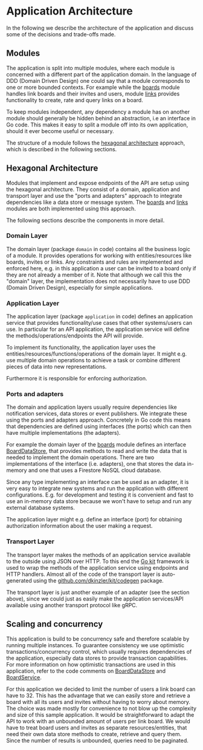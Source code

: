 # Application Architecture

In the following we describe the architecture of the application and discuss some of the decisions and trade-offs made.

## Modules

The application is split into multiple modules, where each module is concerned with a different part of the application domain. In the language of DDD (Domain Driven Design) one could say that a module corresponds to one or more bounded contexts. For example while the  [boards](internal/boards) module handles link boards and their invites and users, module [links](internal/links) provides functionality to create, rate and query links on a board.

To keep modules independent, any dependency a module has on another module should generally be hidden behind an abstraction, i.e an interface in Go code.
This makes it easy to split a module off into its own application, should it ever become useful or necessary.

The structure of a module follows the [hexagonal architecture](https://en.wikipedia.org/wiki/Hexagonal_architecture_(software)) approach, which is described in the following sections.


## Hexagonal Architecture

Modules that implement and expose endpoints of the API are setup using the hexagonal architecture.
They consist of a domain, application and transport layer and use the "ports and adapters" approach to integrate dependencies like a data store or message system.
The [boards](internal/boards) and [links](internal/links) modules are both implemented using this approach.

The following sections describe the components in more detail.

### Domain Layer

The domain layer (package `domain` in code) contains all the business logic of a module. It provides operations for working with entities/resources like boards, invites or links.
Any constraints and rules are implemented and enforced here, e.g. in this application a user can be invited to a board only if they are not already a member of it.
Note that although we call this the "domain" layer, the implementation does not necessarily have to use DDD (Domain Driven Design), especially for simple applications.

### Application Layer

The application layer (package `application` in code) defines an application service that provides functionality/use cases that other systems/users can use.
In particular for an API application, the application service will define the methods/operations/endpoints the API will provide.

To implement its functionality, the application layer uses the entities/resources/functions/operations of the domain layer.
It might e.g. use multiple domain operations to achieve a task or combine different pieces of data into new representations. 

Furthermore it is responsible for enforcing authorization.

### Ports and adapters

The domain and application layers usually require dependencies like notification services, data stores or event publishers.
We integrate these using the ports and adapters approach.
Concretely in Go code this means that dependencies are defined using interfaces (the ports) which can then have multiple implementations (the adapters).

For example the domain layer of the [boards](internal/boards) module defines an interface [BoardDataStore](internal/boards/domain/datastore.go), that provides methods to read and write the data that is needed to implement the domain operations.
There are two implementations of the interface (i.e. adapters), one that stores the data in-memory and one that uses a Firestore NoSQL cloud database.

Since any type implementing an interface can be used as an adapter, it is very easy to integrate new systems and run the application with different configurations. E.g. for development and testing it is convenient and fast to use an in-memory data store because we won't have to setup and run any external database systems.  

The application layer might e.g. define an interface (port) for obtaining authorization information about the user making a request.

### Transport Layer

The transport layer makes the methods of an application service available to the outside using JSON over HTTP.
To this end the [Go kit](https://github.com/go-kit/kit) framework is used to wrap the methods of the application service using endpoints and HTTP handlers.
Almost all of the code of the transport layer is auto-generated using the [github.com/dkinzler/kit/codegen](https://pkg.go.dev/github.com/dkinzler/kit/codegen) package.

The transport layer is just another example of an adapter (see the section above), since we could just as easily make the application services/API available using another transport protocol like gRPC.


## Scaling and concurrency

This application is build to be concurrency safe and therefore scalable by running multiple instances.
To guarantee consistency we use optimistic transactions/concurrency control, which usually requires dependencies of the application, especially data stores to provide transaction capabilities.
For more information on how optimistic transactions are used in this application, refer to the code comments on [BoardDataStore](internal/boards/domain/datastore.go) and [BoardService](internal/boards/domain/service.go).

For this application we decided to limit the number of users a link board can have to 32.
This has the advantage that we can easily store and retrieve a board with all its users and invites without having to worry about memory.
The choice was made mostly for convenience to not blow up the complexity and size of this sample application. It would be straightforward to adapt the API to work with an unbounded amount of users per link board.
We would have to treat board users and invites as separate resources/entities, that need their own data store methods to create, retrieve and query them. Since the number of results is unbounded, queries need to be paginated.
